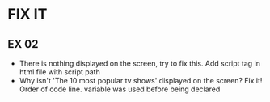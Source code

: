 # FIX IT
## EX 02
* There is nothing displayed on the screen, try to fix this. Add script tag in html file with script path
* Why isn't 'The 10 most popular tv shows' displayed on the screen? Fix it!
Order of code line. variable was used before being declared